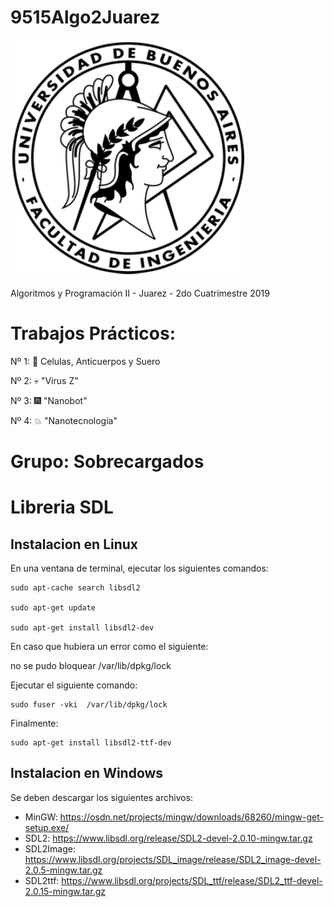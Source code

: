 # 9515Algo2Juarez

![FIUBA](https://raw.githubusercontent.com/joel-perez/9515Algo2Juarez/master/img/logo_fiuba.png)

Algoritmos y Programación II - Juarez - 2do Cuatrimestre 2019

# Trabajos Prácticos:

N&ordm; 1: :microscope: Celulas, Anticuerpos y Suero

N&ordm; 2: :skull: "Virus Z"

N&ordm; 3: :fireworks: "Nanobot"

N&ordm; 4: :collision: "Nanotecnología"
 
# Grupo: Sobrecargados


# Libreria SDL

## Instalacion en Linux

En una ventana de terminal, ejecutar los siguientes comandos:

```
sudo apt-cache search libsdl2

sudo apt-get update

sudo apt-get install libsdl2-dev
```

En caso que hubiera un error como el siguiente:

no se pudo bloquear /var/lib/dpkg/lock

Ejecutar el siguiente comando:

```
sudo fuser -vki  /var/lib/dpkg/lock
```

Finalmente:

```
sudo apt-get install libsdl2-ttf-dev
```

## Instalacion en Windows

Se deben descargar los siguientes archivos:

* MinGW:      https://osdn.net/projects/mingw/downloads/68260/mingw-get-setup.exe/
* SDL2:       https://www.libsdl.org/release/SDL2-devel-2.0.10-mingw.tar.gz
* SDL2Image:  https://www.libsdl.org/projects/SDL_image/release/SDL2_image-devel-2.0.5-mingw.tar.gz
* SDL2ttf:    https://www.libsdl.org/projects/SDL_ttf/release/SDL2_ttf-devel-2.0.15-mingw.tar.gz
